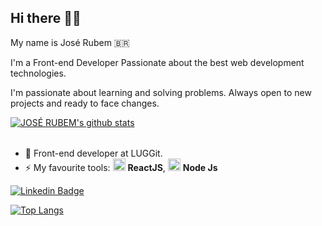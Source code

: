 ## Hi there 👋🏻
My name is José Rubem 🇧🇷

I'm a Front-end Developer Passionate about the best web development technologies. 

I'm passionate about learning and solving problems. Always open to new projects and ready to face changes.


[![JOSÉ RUBEM's github stats](https://github-readme-stats.vercel.app/api?username=Joserubemn31&show_icons=true&theme=radical&bg_color=30,0d0d0d,191919&title_color=fff&text_color=fff&icon_color=79ff97)](https://github.com/anuraghazra/github-readme-stats)

######
- 🔭 Front-end developer at LUGGit.
- ⚡ My favourite tools: <img src="https://i.ibb.co/4RHMmLQ/react.png" width="20"/> <b>ReactJS</b>, <img src="https://i.ibb.co/vVxmyN2/node.png" width="20"/> <b>Node Js</b>



[![Linkedin Badge](https://img.shields.io/badge/-José%20Rubem-blue?style=flat-square&logo=Linkedin&logoColor=white&link=https://www.linkedin.com/in/jos%C3%A9-rubem-314429168/)](https://www.linkedin.com/in/jos%C3%A9-rubem-314429168/)

[![Top Langs](https://github-readme-stats.vercel.app/api/top-langs/?username=Joserubemn31&layout=compact&theme=radical&bg_color=30,0d0d0d,191919&title_color=fff&text_color=fff&icon_color=79ff97)](https://github.com/anuraghazra/github-readme-stats)

<!--
- 🔭 I’m currently working on ...
- 🌱 I’m currently learning ...
- 👯 I’m looking to collaborate on ...
- 🤔 I’m looking for help with ...
- 💬 Ask me about ...
- 📫 How to reach me: ...
- 😄 Pronouns: ...
- ⚡ Fun fact: ...
-->

